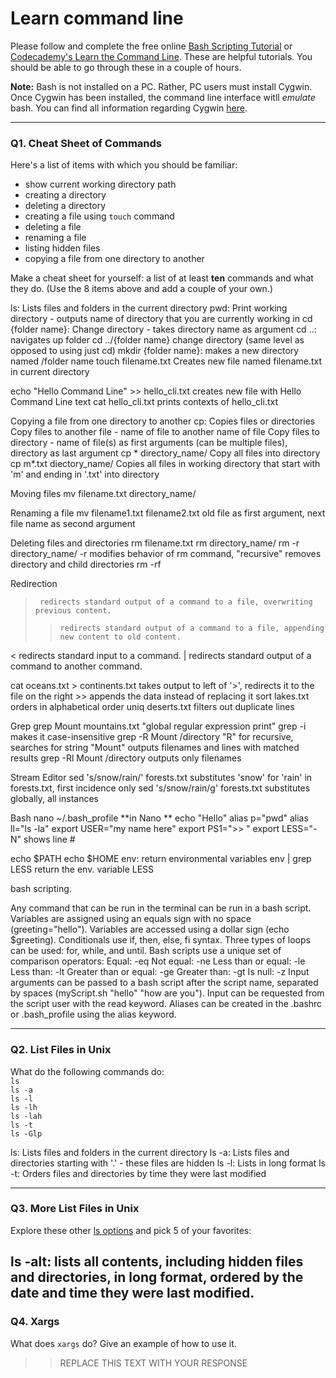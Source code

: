 # Learn command line

Please follow and complete the free online [Bash Scripting Tutorial](https://ryanstutorials.net/bash-scripting-tutorial/) or [Codecademy's Learn the Command Line](https://www.codecademy.com/learn/learn-the-command-line). These are helpful tutorials. You should be able to go through these in a couple of hours.

**Note:** Bash is not installed on a PC. Rather, PC users must install Cygwin. Once Cygwin has been installed, the command line interface witll _emulate_ bash. You can find all information regarding Cygwin [here](https://www.cygwin.com/).

---

### Q1.  Cheat Sheet of Commands  

Here's a list of items with which you should be familiar:  
* show current working directory path
* creating a directory
* deleting a directory
* creating a file using `touch` command
* deleting a file
* renaming a file
* listing hidden files
* copying a file from one directory to another

Make a cheat sheet for yourself: a list of at least **ten** commands and what they do.  (Use the 8 items above and add a couple of your own.)  

> > 
ls:    Lists files and folders in the current directory
pwd:   Print working directory - outputs name of directory that you are currently working in
cd {folder name}:       Change directory - takes directory name as argument
   cd ..:               navigates up folder
   cd ../{folder name}  change directory (same level as opposed to using just cd)
mkdir {folder name}:    makes a new directory named /folder name
touch filename.txt      Creates new file named filename.txt in current directory

echo "Hello Command Line" >> hello_cli.txt  creates new file with Hello Command Line text
cat hello_cli.txt                           prints contexts of hello_cli.txt

Copying a file from one directory to another
cp:   Copies files or directories
      Copy files to another file - name of file to another name of file
      Copy files to directory - name of file(s) as first arguments (can be multiple files), directory as last argument
cp * directory_name/
      Copy all files into directory
cp m*.txt diectory_name/  Copies all files in working directory that start with 'm' and ending in '.txt' into directory 

Moving files
mv filename.txt directory_name/

Renaming a file
mv filename1.txt filename2.txt   old file as first argument, next file name as second argument

Deleting files and directories
rm filename.txt
rm directory_name/
rm -r directory_name/  -r modifies behavior of rm command, "recursive" removes directory and child directories
rm -rf 

Redirection
>      redirects standard output of a command to a file, overwriting previous content.
>>     redirects standard output of a command to a file, appending new content to old content.
<      redirects standard input to a command.
|      redirects standard output of a command to another command.

cat oceans.txt > continents.txt  takes output to left of '>', redirects it to the file on the right
               >>                appends the data instead of replacing it
sort lakes.txt    orders in alphabetical order
uniq deserts.txt  filters out duplicate lines

Grep
grep  Mount mountains.txt     "global regular expression print"
grep -i                       makes it case-insensitive
grep -R Mount /directory      "R" for recursive, searches for string "Mount" outputs filenames and lines with matched results
grep -Rl Mount /directory     outputs only filenames

Stream Editor
sed 's/snow/rain/' forests.txt      substitutes 'snow' for 'rain' in forests.txt, first incidence only
sed 's/snow/rain/g' forests.txt     substitutes globally, all instances

Bash
nano ~/.bash_profile
**in Nano **
echo "Hello"
alias p="pwd"
alias ll="ls -la"
export USER="my name here"
export PS1=">> "
export LESS="-N"  shows line #

echo $PATH
echo $HOME
env:  return environmental variables
env | grep LESS   return the env. variable LESS

bash scripting.

Any command that can be run in the terminal can be run in a bash script.
Variables are assigned using an equals sign with no space (greeting="hello").
Variables are accessed using a dollar sign (echo $greeting).
Conditionals use if, then, else, fi syntax.
Three types of loops can be used: for, while, and until.
Bash scripts use a unique set of comparison operators:
Equal: -eq
Not equal: -ne
Less than or equal: -le
Less than: -lt
Greater than or equal: -ge
Greater than: -gt
Is null: -z
Input arguments can be passed to a bash script after the script name, separated by spaces (myScript.sh "hello" "how are you").
Input can be requested from the script user with the read keyword.
Aliases can be created in the .bashrc or .bash_profile using the alias keyword.

---

### Q2.  List Files in Unix   

What do the following commands do:  
`ls`  
`ls -a`  
`ls -l`  
`ls -lh`  
`ls -lah`  
`ls -t`  
`ls -Glp`  

> > 
ls:    Lists files and folders in the current directory
ls -a: Lists files and directories starting with '.' - these files are hidden
ls -l: Lists in long format
ls -t: Orders files and directories by time they were last modified


---

### Q3.  More List Files in Unix  

Explore these other [ls options](http://www.techonthenet.com/unix/basic/ls.php) and pick 5 of your favorites:

> > 
ls -alt:  lists all contents, including hidden files and directories, in long format, ordered by the date and time they were last modified.
---

### Q4.  Xargs   

What does `xargs` do? Give an example of how to use it.

> > REPLACE THIS TEXT WITH YOUR RESPONSE

 

